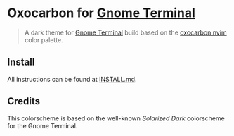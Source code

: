 # Oxocarbon for [Gnome Terminal](https://wiki.gnome.org/Apps/Terminal)

> A dark theme for [Gnome Terminal](https://wiki.gnome.org/Apps/Terminal) build based on the [oxocarbon.nvim](https://github.com/nyoom-engineering/oxocarbon.nvim) color palette.

## Install

All instructions can be found at [INSTALL.md]().

## Credits

This colorscheme is based on the well-known _Solarized Dark_ colorscheme for the Gnome Terminal.
